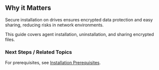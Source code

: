 
## Why it Matters
Secure installation on drives ensures encrypted data protection and easy sharing, reducing risks in network environments.

This guide covers agent installation, uninstallation, and sharing encrypted files.

### Next Steps / Related Topics
For prerequisites, see [Installation Prerequisites](/03-setup-&-installation/prerequisites.md).